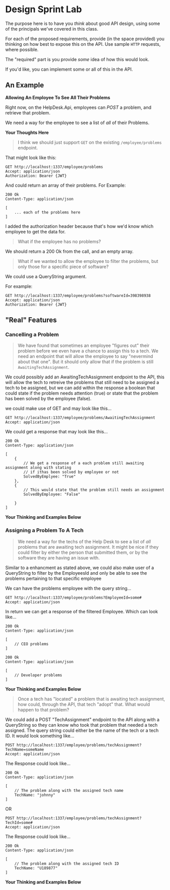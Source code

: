 # Design Sprint Lab

The purpose here is to have you *think* about good API design, using some of the principals we've covered in this class. 

For each of the proposed requirements, provide (in the space provided) you thinking on how best to expose this on the API. Use sample `HTTP` requests, where possible. 

The "required" part is you provide *some* idea of how this would look.

If you'd like, you can implement some or all of this in the API.

## An Example

**Allowing An Employee To See All Their Problems**

Right now, on the HelpDesk.Api, employees can *POST* a problem, and retrieve that problem.

We need a way for the employee to see a list of *all* of their Problems.

**Your Thoughts Here**

> I think we should just support `GET` on the existing `/employee/problems` endpoint.

That might look like this:

```http
GET http://localhost:1337/employee/problems
Accept: application/json
Authorization: Bearer {JWT}
```

And could return an array of their problems. For Example:

```http
200 Ok
Content-Type: application/json

[
    ... each of the problems here
]
```

I added the authorization header because that's how we'd know which employee to get the data for.

> What if the employee has no problems?

We should return a 200 Ok from the call, and an empty array.

> What if we wanted to allow the employee to filter the problems, but only those for a specific piece of software?

We could use a QueryString argument.

For example:
```http
GET http://localhost:1337/employee/problems?softwareId=398398938
Accept: application/json
Authorization: Bearer {JWT}
```

## "Real" Features

### Cancelling a Problem 

> We have found that sometimes an employee "figures out" their problem before we even have a chance to assign this to a tech. We need an endpoint that will allow the employee to say "nevermind about that one". But it should only allow that if the problem is still `AwaitingTechAssignment`.

We could possibly add an AwaitingTechAssignment endpoint to the API, this will allow the tech to retreive the problems that still need to be assigned a tech to be assigned, but we can add within the response a boolean that could state if the problem needs attention (true) or state that the problem has been solved by the employee (false).

we could make use of GET and may look like this...
```http
GET http://localhost:1337/employee/problems/AwaitingTechAssignment
Accept: application/json
```

We could get a response that may look like this...
```http
200 Ok
Content-Type: application/json

[
    {
        // We get a response of a each problem still awaiting assignment along with stating
        // if ithas been solved by employee or not
        SolvedByEmplyee: "True" 
    },
    {
        // This would state that the problem still needs an assignment
        SolvedByEmployee: "False"

    }
]
```

**Your Thinking and Examples Below**

### Assigning a Problem To A Tech

> We need a way for the techs of the Help Desk to see a list of *all* problems that are awaiting tech assignment. It might be nice if they could filter by either the person that submitted them, or by the software they are having an issue with.

Similar to a enhancment as stated above, we could also make user of a QueryString to filter by the EmployeesId and only be able to see the problems pertaining to that specific employee

We can have the problems employee with the query string...
```http
GET http://localhost:1337/employee/problems?EmployeeId=some#
Accept: application/json
```

In return we can get a response of the filtered Employee. Which can look like...
```http
200 Ok
Content-Type: application/json

[
    // CEO problems
]
```

```http
200 Ok
Content-Type: application/json

[
    // Developer problems
]
```

**Your Thinking and Examples Below**

> Once a tech has "located" a problem that is awaiting tech assignment, how could, through the API, that tech "adopt" that. What would happen to that problem?
>

We could add a POST "TechAssignment" endpoint to the API along with a QueryString so they can know who took that problem that needed a tech assigned. The query string could either be the name of the tech or a tech ID. It would look something like...
```http
POST http://localhost:1337/employee/problems/techAssignment?TechName=someName
Accept: application/json
```

The Response could look like...
```http
200 Ok
Content-Type: application/json

[
    // The problem along with the assigned tech name
    TechName: "johnny"
]
```

OR
```http
POST http://localhost:1337/employee/problems/techAssignment?TechId=some#
Accept: application/json
```

The Response could look like...
```http
200 Ok
Content-Type: application/json

[
    // The problem along with the assigned tech ID
    TechName: "U189877"
]
```




**Your Thinking and Examples Below**

